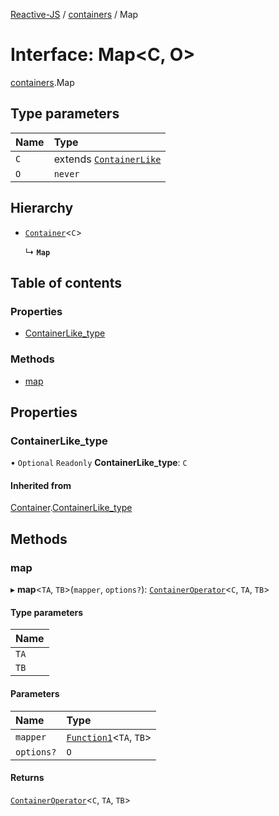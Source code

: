 [Reactive-JS](../README.md) / [containers](../modules/containers.md) / Map

# Interface: Map<C, O\>

[containers](../modules/containers.md).Map

## Type parameters

| Name | Type |
| :------ | :------ |
| `C` | extends [`ContainerLike`](containers.ContainerLike.md) |
| `O` | `never` |

## Hierarchy

- [`Container`](containers.Container.md)<`C`\>

  ↳ **`Map`**

## Table of contents

### Properties

- [ContainerLike\_type](containers.Map.md#containerlike_type)

### Methods

- [map](containers.Map.md#map)

## Properties

### ContainerLike\_type

• `Optional` `Readonly` **ContainerLike\_type**: `C`

#### Inherited from

[Container](containers.Container.md).[ContainerLike_type](containers.Container.md#containerlike_type)

## Methods

### map

▸ **map**<`TA`, `TB`\>(`mapper`, `options?`): [`ContainerOperator`](../modules/containers.md#containeroperator)<`C`, `TA`, `TB`\>

#### Type parameters

| Name |
| :------ |
| `TA` |
| `TB` |

#### Parameters

| Name | Type |
| :------ | :------ |
| `mapper` | [`Function1`](../modules/functions.md#function1)<`TA`, `TB`\> |
| `options?` | `O` |

#### Returns

[`ContainerOperator`](../modules/containers.md#containeroperator)<`C`, `TA`, `TB`\>
